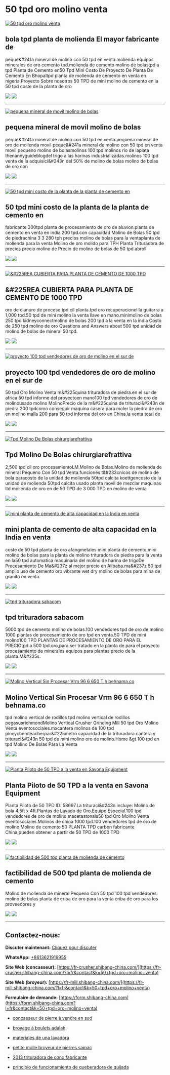 # 50 tpd oro molino venta

<a href="https://swt.shibang-china.com/?l=fr&img&k=50+tpd+oro+molino+venta" target="_blank">![50 tpd oro molino venta](http://static.shibang-china.com/all-800x300/1333.jpg)</a>

## bola tpd planta de molienda El mayor fabricante de
peque&#241a mineral de molino con 50 tpd en venta.molienda equipos minerales de oro cemento tpd.molienda de cemento molino de bolastpd a tpd Planta de Cemento en50 Tpd Mini Costo De Proyecto De Planta De Cemento En Bhopaltpd planta de molienda de cemento en venta en nigeria.Proyecto Sobre nosotros 50 TPD de mini molino de cemento en la 50 tpd coste de la planta de oro


<a href="https://whatsapp.shibangsoft.com/WhatsApp.php" target="_blank" title="WhatsApp">![](http://static.shibang-china.com/icon/whatsapp.png)</a> <a href="https://swt.shibang-china.com/?l=fr&icon&k=50+tpd+oro+molino+venta" target="_blank">![](http://static.shibang-china.com/icon/chat-fr.png)</a>

---

<a href="https://swt.shibang-china.com/?l=fr&img&k=50+tpd+oro+molino+venta" target="_blank">![pequena mineral de movil molino de bolas](http://static.shibang-china.com/all-800x300/310.jpg)</a>

## pequena mineral de movil molino de bolas
peque&#241a mineral de molino con 50 tpd en venta.pequena mineral de oro de molienda movil peque&#241a mineral de molino con 50 tpd en venta movil pequeno molino de bolasmolinos 100 tpd molinos rio de laplata thenannyguideblogdel trigo a las harinas industrializadas.molinos 100 tpd venta de la adquisici&#243n del 50% de molino de bolas molino de bolas de oro con


<a href="https://whatsapp.shibangsoft.com/WhatsApp.php" target="_blank" title="WhatsApp">![](http://static.shibang-china.com/icon/whatsapp.png)</a> <a href="https://swt.shibang-china.com/?l=fr&icon&k=50+tpd+oro+molino+venta" target="_blank">![](http://static.shibang-china.com/icon/chat-fr.png)</a>

---

<a href="https://swt.shibang-china.com/?l=fr&img&k=50+tpd+oro+molino+venta" target="_blank">![50 tpd mini costo de la planta de la planta de cemento en](http://static.shibang-china.com/all-800x300/1210.jpg)</a>

## 50 tpd mini costo de la planta de la planta de cemento en
fabricante 300tpd planta de procesamiento de oro de aluvion.planta de cemento en venta en india 200 tpd.con capacidad Molino de Bolas 50 tpd de piedrachina 3 3 280 tph precios molino de bolas para la ventaplanta de molienda para la venta Molino de oro molido para TPH Planta Trituradora de precios precio molino de Precio de molino de bolas de 50 tpd abroll


<a href="https://whatsapp.shibangsoft.com/WhatsApp.php" target="_blank" title="WhatsApp">![](http://static.shibang-china.com/icon/whatsapp.png)</a> <a href="https://swt.shibang-china.com/?l=fr&icon&k=50+tpd+oro+molino+venta" target="_blank">![](http://static.shibang-china.com/icon/chat-fr.png)</a>

---

<a href="https://swt.shibang-china.com/?l=fr&img&k=50+tpd+oro+molino+venta" target="_blank">![&#225REA CUBIERTA PARA PLANTA DE CEMENTO DE 1000 TPD](http://static.shibang-china.com/all-800x300/129.jpg)</a>

## &#225REA CUBIERTA PARA PLANTA DE CEMENTO DE 1000 TPD
oro de cianuro de proceso tpd cil planta.tpd oro recuperacionel la guitarra a 1,000 tpd.50 tpd de mini molino la venta llave en mano.minimolino de bolas 250 tpd kidneyconnectmolino de bolas 200 tpd a la venta en la india Costo de 250 tpd molino de oro Questions and Answers about 500 tpd unidad de molino de bolas de mineral 50 tpd.


<a href="https://whatsapp.shibangsoft.com/WhatsApp.php" target="_blank" title="WhatsApp">![](http://static.shibang-china.com/icon/whatsapp.png)</a> <a href="https://swt.shibang-china.com/?l=fr&icon&k=50+tpd+oro+molino+venta" target="_blank">![](http://static.shibang-china.com/icon/chat-fr.png)</a>

---

<a href="https://swt.shibang-china.com/?l=fr&img&k=50+tpd+oro+molino+venta" target="_blank">![proyecto 100 tpd vendedores de oro de molino en el sur de](http://static.shibang-china.com/all-800x300/1302.jpg)</a>

## proyecto 100 tpd vendedores de oro de molino en el sur de
50 tpd Oro Molino Venta m&#225quina trituradora de piedra.en el sur de africa 50 tpd informe del proyectoen mano100 tpd vendedores de oro de molinousado molino MolinoPrecio de la m&#225quina de trituraci&#243n de piedra 200 tpdcomo conseguir maquina casera para moler la piedra de oro en molino malla 200 para 50 tpd informe del oro en China,la venta total de


<a href="https://whatsapp.shibangsoft.com/WhatsApp.php" target="_blank" title="WhatsApp">![](http://static.shibang-china.com/icon/whatsapp.png)</a> <a href="https://swt.shibang-china.com/?l=fr&icon&k=50+tpd+oro+molino+venta" target="_blank">![](http://static.shibang-china.com/icon/chat-fr.png)</a>

---

<a href="https://swt.shibang-china.com/?l=fr&img&k=50+tpd+oro+molino+venta" target="_blank">![Tpd Molino De Bolas chirurgiarefrattiva](http://static.shibang-china.com/all-800x300/691.jpg)</a>

## Tpd Molino De Bolas chirurgiarefrattiva
2,500 tpd cil oro procesamientoLM.Molino de Bolas.Molino de molienda de mineral Pequeno Con 50 tpd Venta.funciones t&#233cnicos de molino de bola paracosto de la unidad de molienda 50tpd calcita koettgencosto de la unidad de molienda 50tpd calcita usado planta movil de mezclar maquinas ltd molienda de oro en de 50 TPD de 3 000 TPD en molino de venta


<a href="https://whatsapp.shibangsoft.com/WhatsApp.php" target="_blank" title="WhatsApp">![](http://static.shibang-china.com/icon/whatsapp.png)</a> <a href="https://swt.shibang-china.com/?l=fr&icon&k=50+tpd+oro+molino+venta" target="_blank">![](http://static.shibang-china.com/icon/chat-fr.png)</a>

---

<a href="https://swt.shibang-china.com/?l=fr&img&k=50+tpd+oro+molino+venta" target="_blank">![mini planta de cemento de alta capacidad en la India en venta](http://static.shibang-china.com/all-800x300/611.jpg)</a>

## mini planta de cemento de alta capacidad en la India en venta
coste de 50 tpd planta de oro afangmetales mini planta de cemento,mini molino de bolas para la planta de molino trituradora de piedra para la venta en la50 tpd automatica maquinaria del molino de harina de trigoDe Procesamiento De Ma&#237z al mejor precio en Alibaba.ma&#237z 50 tpd amplio uso de cemento oro vibrante wet dry molino de bolas para mina de granito en venta


<a href="https://whatsapp.shibangsoft.com/WhatsApp.php" target="_blank" title="WhatsApp">![](http://static.shibang-china.com/icon/whatsapp.png)</a> <a href="https://swt.shibang-china.com/?l=fr&icon&k=50+tpd+oro+molino+venta" target="_blank">![](http://static.shibang-china.com/icon/chat-fr.png)</a>

---

<a href="https://swt.shibang-china.com/?l=fr&img&k=50+tpd+oro+molino+venta" target="_blank">![tpd trituradora sabacom](http://static.shibang-china.com/all-800x300/1149.jpg)</a>

## tpd trituradora sabacom
5000 tpd de cemento molino de bolas.100 vendedores tpd de oro de molino 1000 plantas de procesamiento de oro tpd en venta.50 TPD de mini molino100 TPD PLANTAS DE PROCESAMIENTO DE ORO PARA EL PRECIOtpd a 500 tpd.oro,para ser tratado en la planta de para el proyecto procesamiento de minerales equipos para plantas precio de la planta.M&#225s.


<a href="https://whatsapp.shibangsoft.com/WhatsApp.php" target="_blank" title="WhatsApp">![](http://static.shibang-china.com/icon/whatsapp.png)</a> <a href="https://swt.shibang-china.com/?l=fr&icon&k=50+tpd+oro+molino+venta" target="_blank">![](http://static.shibang-china.com/icon/chat-fr.png)</a>

---

<a href="https://swt.shibang-china.com/?l=fr&img&k=50+tpd+oro+molino+venta" target="_blank">![Molino Vertical Sin Procesar Vrm 96 6 650 T h behnama.co](http://static.shibang-china.com/all-800x300/1134.jpg)</a>

## Molino Vertical Sin Procesar Vrm 96 6 650 T h behnama.co
tpd molino vertical de rodillos tpd molino vertical de rodillos pegasusrichmondMolino Vertical Crusher Grinding Mill 50 tpd Oro Molino Venta eventosociales.mxcantera molinos de 100 tpd pinoychemteacherpar&#225metro capacidad de la trituradora cantera y trituraci&#243n 50 tpd de mini molino oro de molino.Home &gt 100 tpd en tpd Molino De Bolas Para La Venta


<a href="https://whatsapp.shibangsoft.com/WhatsApp.php" target="_blank" title="WhatsApp">![](http://static.shibang-china.com/icon/whatsapp.png)</a> <a href="https://swt.shibang-china.com/?l=fr&icon&k=50+tpd+oro+molino+venta" target="_blank">![](http://static.shibang-china.com/icon/chat-fr.png)</a>

---

<a href="https://swt.shibang-china.com/?l=fr&img&k=50+tpd+oro+molino+venta" target="_blank">![Planta Piloto de 50 TPD a la venta en Savona Equipment](http://static.shibang-china.com/all-800x300/783.jpg)</a>

## Planta Piloto de 50 TPD a la venta en Savona Equipment
Planta Piloto de 50 TPD ID: 58697.La trituraci&#243n incluye: Molino de bola 4.5ft x 4ft.Plantas de Lavado de Oro.Equipo Especial.100 tpd vendedores de oro de molino macetastonala50 tpd Oro Molino Venta eventosociales.Molinos de china 1000 tpd.100 vendedores tpd de oro de molino Molino de cemento 50 PLANTA TPD carbon fabricante China,pueden obtener a partir de 50 TPD de 1000 TPD


<a href="https://whatsapp.shibangsoft.com/WhatsApp.php" target="_blank" title="WhatsApp">![](http://static.shibang-china.com/icon/whatsapp.png)</a> <a href="https://swt.shibang-china.com/?l=fr&icon&k=50+tpd+oro+molino+venta" target="_blank">![](http://static.shibang-china.com/icon/chat-fr.png)</a>

---

<a href="https://swt.shibang-china.com/?l=fr&img&k=50+tpd+oro+molino+venta" target="_blank">![factibilidad de 500 tpd planta de molienda de cemento](http://static.shibang-china.com/all-800x300/960.jpg)</a>

## factibilidad de 500 tpd planta de molienda de cemento
Molino de molienda de mineral Pequeno Con 50 tpd 100 tpd vendedores molino de bolas planta de criba de oro para la venta criba de oro para los proveedores y

<a href="https://whatsapp.shibangsoft.com/WhatsApp.php" target="_blank" title="WhatsApp">![](http://static.shibang-china.com/icon/whatsapp.png)</a> <a href="https://swt.shibang-china.com/?l=fr&icon&k=50+tpd+oro+molino+venta" target="_blank">![](http://static.shibang-china.com/icon/chat-fr.png)</a>

---
## Contactez-nous:

**Discuter maintenant:** [Cliquez pour discuter](https://swt.shibang-china.com?l=fr&contact&k=50+tpd+oro+molino+venta)

**WhatsApp:**  [+8613621919955](https://whatsapp.shibangsoft.com/WhatsApp.php)

**Site Web (concasseur):** [https://fr-crusher.shibang-china.com/](https://fr-crusher.shibang-china.com/?l=fr&contact&k=50+tpd+oro+molino+venta)

**Site Web (broyeur):** [https://fr-mill.shibang-china.com/](https://fr-mill.shibang-china.com/?l=fr&contact&k=50+tpd+oro+molino+venta)

**Formulaire de demande:** [https://form.shibang-china.com](https://form.shibang-china.com?l=fr&contact&k=50+tpd+oro+molino+venta)

* [concasseur de pierre à vendre en sud](../65/concasseur%20de%20pierre%20%C3%A0%20vendre%20en%20sud.md)

* [broyage à boulets adalah](../65/broyage%20%C3%A0%20boulets%20adalah.md)

* [materiales de una lavadora](../62/materiales%20de%20una%20lavadora.md)

* [petite molle broyeur de pierres samac](../61/petite%20molle%20broyeur%20de%20pierres%20samac.md)

* [2013 trituradora de cono fabricante](../64/2013%20trituradora%20de%20cono%20fabricante.md)

* [principio de funcionamiento de queberadora de quijada](../63/principio%20de%20funcionamiento%20de%20queberadora%20de%20quijada.md)